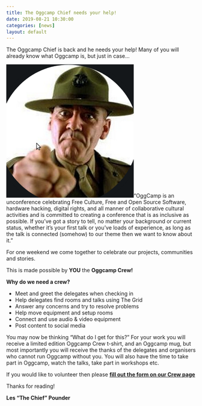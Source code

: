 ```yaml
---
title: The Oggcamp Chief needs your help!
date: 2019-08-21 10:30:00
categories: [news]
layout: default
---
```


The Oggcamp Chief is back and he needs your help! Many of you will already know what Oggcamp is, but just in case…

<img src="/assets/img/the-chief.png" class="right-float-blog" />“OggCamp is an unconference celebrating Free Culture, Free and Open Source Software, hardware hacking, digital rights, and all manner of collaborative cultural activities and is committed to creating a conference that is as inclusive as possible. If you’ve got a story to tell, no matter your background or current status, whether it’s your first talk or you’ve loads of experience, as long as the talk is connected (somehow) to our theme then we want to know about it.”

For one weekend we come together to celebrate our projects, communities and stories. 

This is made possible by **YOU** the **Oggcamp Crew!**

**Why do we need a crew?**

- Meet and greet the delegates when checking in
- Help delegates find rooms and talks using The Grid
- Answer any concerns and try to resolve problems
- Help move equipment and setup rooms
- Connect and use audio & video equipment
- Post content to social media


You may now be thinking “What do I get for this?” For your work you will receive a limited edition Oggcamp Crew t-shirt, and an Oggcamp mug, but most importantly you will receive the thanks of the delegates and organisers who cannot run Oggcamp without you. You will also have the time to take part in Oggcamp, watch the talks, take part in workshops etc.

If you would like to volunteer then please [**fill out the form on our Crew page**](https://oggcamp.org/crew/)

Thanks for reading!

**Les “The Chief” Pounder**




